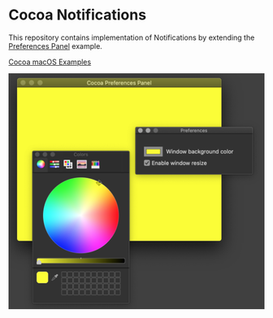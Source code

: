 # Cocoa Notifications

This repository contains implementation of Notifications by extending the [Preferences Panel](https://github.com/NikolaGrujic91/Cocoa-macOS-Preferences-Panel) example.

[Cocoa macOS Examples](https://github.com/NikolaGrujic91/Cocoa-macOS-Examples)

![image missing](App.png "Application UI")